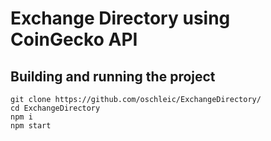# Exchange Directory using CoinGecko API

## Building and running the project

```
git clone https://github.com/oschleic/ExchangeDirectory/
cd ExchangeDirectory
npm i
npm start
```
